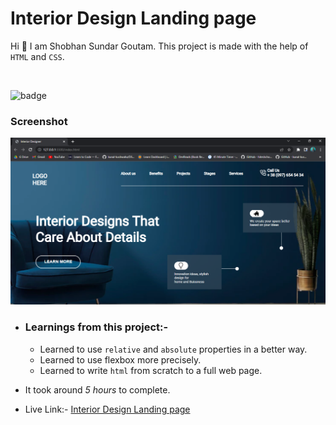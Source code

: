 # Interior Design Landing page

Hi 👋 I am Shobhan Sundar Goutam. This project is made with the help of `HTML` and `CSS`.

<br>

![badge](https://img.shields.io/badge/HTML-CSS-blue)

### Screenshot

![Project-10 Screenshot](./project-10.png)

- ### Learnings from this project:-

  - Learned to use `relative` and `absolute` properties in a better way.
  - Learned to use flexbox more precisely.
  - Learned to write `html` from scratch to a full web page.

- It took around _5 hours_ to complete.

- Live Link:- [Interior Design Landing page](https://interiordesign-fsjs10.netlify.app/)
